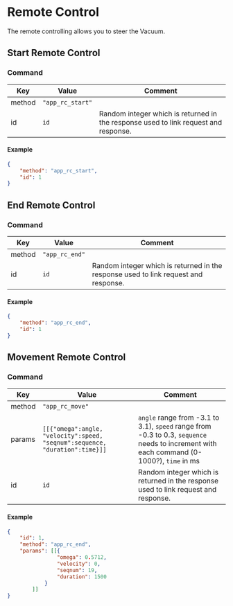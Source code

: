 # Remote Control

The remote controlling allows you to steer the Vacuum.

## Start Remote Control

### Command

| Key    | Value            | Comment                                                                             |
| ------ | ---------------- | ----------------------------------------------------------------------------------- |
| method | `"app_rc_start"` |                                                                                     |
| id     | `id`             | Random integer which is returned in the response used to link request and response. |

#### Example

```json
{
    "method": "app_rc_start",
    "id": 1
}
```

## End Remote Control

### Command

| Key    | Value          | Comment                                                                             |
| ------ | -------------- | ----------------------------------------------------------------------------------- |
| method | `"app_rc_end"` |                                                                                     |
| id     | `id`           | Random integer which is returned in the response used to link request and response. |

#### Example

```json
{
    "method": "app_rc_end",
    "id": 1
}
```

## Movement Remote Control

### Command

| Key    | Value                                                                       | Comment                                                                                                                                  |
| ------ | --------------------------------------------------------------------------- | ---------------------------------------------------------------------------------------------------------------------------------------- |
| method | `"app_rc_move"`                                                             |                                                                                                                                          |
| params | `[[{"omega":angle, "velocity":speed, "seqnum":sequence, "duration":time}]]` | `angle` range from -3.1 to 3.1), `speed` range from -0.3 to 0.3, `sequence` needs to increment with each command (0-1000?), `time` in ms |
| id     | `id`                                                                        | Random integer which is returned in the response used to link request and response.                                                      |

#### Example

```json
{
    "id": 1,
    "method": "app_rc_end",
    "params": [[{
                "omega": 0.5712,
                "velocity": 0,
                "seqnum": 19,
                "duration": 1500
            }
        ]]
}
```
